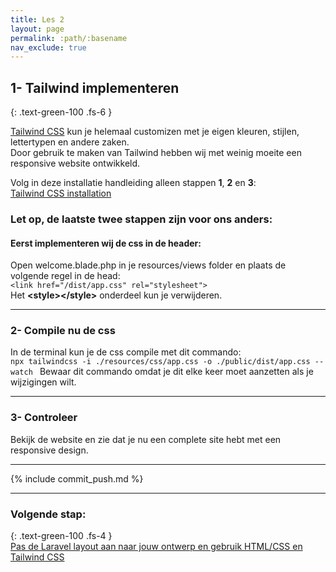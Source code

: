 ```yaml
---
title: Les 2
layout: page
permalink: :path/:basename
nav_exclude: true
---
```


## 1- Tailwind implementeren
{: .text-green-100 .fs-6 }

[Tailwind CSS](https://tailwindcss.com/) kun je helemaal customizen met je eigen kleuren, stijlen, lettertypen en andere zaken.  
Door gebruik te maken van Tailwind hebben wij met weinig moeite een responsive website ontwikkeld.  
  
Volg in deze installatie handleiding alleen stappen **1**, **2** en **3**:   
[Tailwind CSS installation](https://tailwindcss.com/docs/installation)
### Let op, de laatste twee stappen zijn voor ons anders:
#### Eerst implementeren wij de css in de header:  
Open welcome.blade.php in je resources/views folder en plaats de volgende regel in de head:  
`<link href="/dist/app.css" rel="stylesheet">`  
Het **\<style>\</style>** onderdeel kun je verwijderen.

---
### 2- Compile nu de css
In de terminal kun je de css compile met dit commando:  
```npx tailwindcss -i ./resources/css/app.css -o ./public/dist/app.css --watch ```
Bewaar dit commando omdat je dit elke keer moet aanzetten als je wijzigingen wilt.

---
### 3- Controleer
Bekijk de website en zie dat je nu een complete site hebt met een responsive design.

---

{% include commit_push.md %}

---
### Volgende stap:
{: .text-green-100 .fs-4 }  
[Pas de Laravel layout aan naar jouw ontwerp en gebruik HTML/CSS en Tailwind CSS](laravel-layout)


